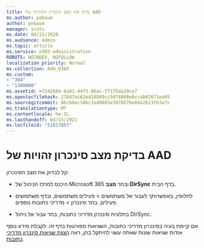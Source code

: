 ```yaml
---
title: בדוק את מצב סינכרון הזהויות של AAD
ms.author: pebaum
author: pebaum
manager: scotv
ms.date: 04/21/2020
ms.audience: Admin
ms.topic: article
ms.service: o365-administration
ROBOTS: NOINDEX, NOFOLLOW
localization_priority: Normal
ms.collection: Adm_O365
ms.custom:
- "304"
- "1300008"
ms.assetid: e7242604-6a81-44f3-86ac-7f1f5da29ce7
ms.openlocfilehash: 27847ac62e418869cc5074808e6ccab02671ea05
ms.sourcegitcommit: 8bc60ec34bc1e40685e3976576e04a2623f63a7c
ms.translationtype: MT
ms.contentlocale: he-IL
ms.lasthandoff: 04/15/2021
ms.locfileid: "51817857"
---
```

# <a name="check-aad-identity-sync-status"></a>בדיקת מצב סינכרון זהויות של AAD

קל לבדוק את מצב הסינכרון:
  
- היכנס למרכז הניהול של Microsoft 365 ובחר **מצב DirSync** בדף הבית.

- לחלופין, באפשרותך לעבור אל משתמשים \> פעילים משתמשים, ובדף משתמשים פעילים, בחר סינכרון \> מדריכי כתובות נוספים.

- בחלונית סינכרון מדריכי כתובות, בחר עבור אל ניהול DirSync.

אם קיימת בעיה בסינכרון מדריכי כתובות, השגיאות מפורטות בדף זה. לקבלת מידע נוסף אודות שגיאות שונות שאתה עשוי להיתקל בהן, ראה [הצגת שגיאות סינכרון מדריכי כתובות](https://docs.microsoft.com//office365/enterprise/identify-directory-synchronization-errors).
  